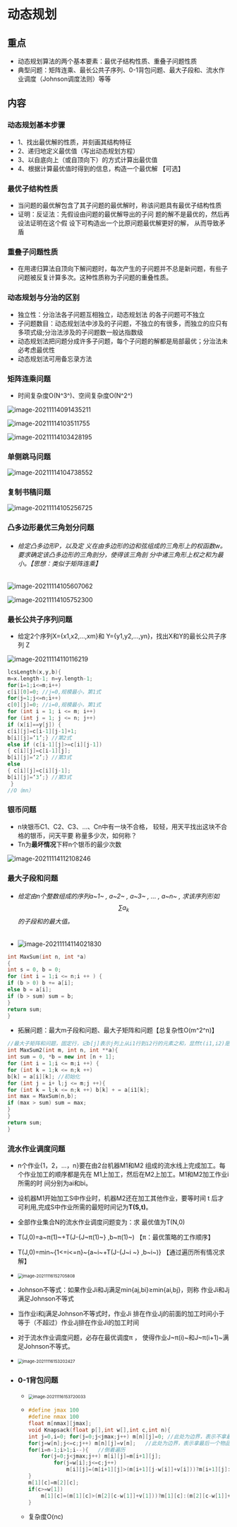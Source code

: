 <script type="text/javascript" src="https://cdn.mathjax.org/mathjax/latest/MathJax.js?config=default"></script>

# 动态规划

## 重点

- 动态规划算法的两个基本要素：最优子结构性质、重叠子问题性质
- 典型问题：矩阵连乘、最长公共子序列、0-1背包问题、最大子段和、流水作业调度（Johnson调度法则）等等



## 内容

### 动态规划基本步骤

- 1、找出最优解的性质，并刻画其结构特征 
- 2、递归地定义最优值（写出动态规划方程） 
- 3、以自底向上（或自顶向下）的方式计算出最优值 
- 4、根据计算最优值时得到的信息，构造一个最优解 【可选】

### 最优子结构性质

- 当问题的最优解包含了其子问题的最优解时，称该问题具有最优子结构性质
- 证明：反证法：先假设由问题的最优解导出的子问 题的解不是最优的，然后再设法证明在这个假 设下可构造出一个比原问题最优解更好的解， 从而导致矛盾

### 重叠子问题性质

- 在用递归算法自顶向下解问题时，每次产生的子问题并不总是新问题，有些子问题被反复计算多次。这种性质称为子问题的重叠性质。

### 动态规划与分治的区别

- 独立性：分治法各子问题互相独立，动态规划法 的各子问题可不独立
- 子问题数目：动态规划法中涉及的子问题，不独立的有很多，而独立的应只有多项式级;分治法涉及的子问题数一般达指数级
- 动态规划法把问题分成许多子问题，每个子问题的解都是局部最优；分治法未必考虑最优性
- 动态规划法可用备忘录方法

### 矩阵连乘问题


  - 时间复杂度O(N^3^)、空间复杂度O(N^2^)

  ![image-20211114091435211](images\image-20211114091435211.png)

  ![image-20211114103511755](images\image-20211114103511755.png)

  ![image-20211114103428195](images\image-20211114103428195.png)

### 单侧跳马问题

![image-20211114104738552](images\image-20211114104738552.png)

### 复制书稿问题

![image-20211114105256725](images\image-20211114105256725.png)

### 凸多边形最优三角划分问题


- ###### 给定凸多边形P，以及定 义在由多边形的边和弦组成的三角形上的权函数w。 要求确定该凸多边形的三角剖分，使得该三角剖 分中诸三角形上权之和为最小。【思想：类似于矩阵连乘】

![image-20211114105607062](\images\image-20211114105607062.png)

![image-20211114105752300](images\image-20211114105752300.png)

### 最长公共子序列问题


  - 给定2个序列X={x1,x2,…,xm}和 Y={y1,y2,…,yn}，找出X和Y的最长公共子序列 Z

  ![image-20211114110116219](\images\image-20211114110116219.png)

  ```C++
  lcsLength(x,y,b){
  m=x.length-1; n=y.length-1;
  for(i=1;i<=m;i++)
  c[i][0]=0; //j=0,规模最小，第1式
  for(j=1;j<=n;i++)
  c[0][j]=0; //i=0,规模最小，第1式
  for (int i = 1; i <= m; i++)
  for (int j = 1; j <= n; j++) 
  if (x[i]==y[j]) {
  c[i][j]=c[i-1][j-1]+1;
  b[i][j]=‘1’;} //第2式
  else if (c[i-1][j]>=c[i][j-1]) 
  { c[i][j]=c[i-1][j];
  b[i][j]=‘2’;} //第3式
  else 
  { c[i][j]=c[i][j-1];
  b[i][j]=‘3’;} //第3式
   }
  //O（mn）
  ```

### 银币问题


  - n块银币C1、C2、C3、…、Cn中有一块不合格， 较轻，用天平找出这块不合格的银币，问天平要 称量多少次，如何称？
  - Tn为**最坏情况**下秤n个银币的最少次数

![image-20211114112108246](images\image-20211114112108246.png)

### 最大子段和问题

- ###### 给定由n个整数组成的序列a~1~ , a~2~ , a~3~ , … ,  a~n~ , 求该序列形如$$\sum{a_k}$$的子段和的最大值。

- ![image-20211114114021830](images\image-20211114114021830.png)

```C++
int MaxSum(int n, int *a)
{
int s = 0, b = 0;
for (int i = 1;i <= n;i ++ ) {
if (b > 0) b += a[i];
else b = a[i];
if (b > sum) sum = b;
}
return sum;
}
```

- 拓展问题：最大m子段和问题、最大子矩阵和问题【总复杂性O(m^2^n)】

```c++
//最大子矩阵和问题，固定行，记b[j]表示j列上从i1行到i2行的元素之和，显然t(i1,i2)是求b[1..n]的最大子段和
int MaxSum2(int m, int n, int **a){
int sum = 0, *b = new int [n + 1];
for (int i = 1;i <= m;i ++) {
for (int k = 1;k <= n;k ++)
b[k] = a[i][k]; //初始化
for (int j = i+ l;j <= m;j ++){
for (int k = l;k <= n;k ++) b[k] + = a[i1[k];
int max = MaxSum(n,b);
if (max > sum) sum = max;
}
}
return sum;
}
```

### 流水作业调度问题

- n个作业{1，2，…，n}要在由2台机器M1和M2 组成的流水线上完成加工。每个作业加工的顺序都是先在 M1上加工，然后在M2上加工。M1和M2加工作业i所需的时 间分别为ai和bi。
- 设机器M1开始加工S中作业时，机器M2还在加工其他作业，要等时间 t 后才可利用,完成S中作业所需的最短时间记为**T(S,t)**。
- 全部作业集合N的流水作业调度问题变为：求 最优值为T(N,0)
- T(J,0)=a~π(1)~+T(J-{J~π(1)~} ,b~π(1)~) 【π：最优策略的工作顺序】
- T(J,0)=min~{1<=i<=n}~{a~i~+T(J-{J~i ~} ,b~i~)} 【通过遍历所有情况求解】
- <img src="images\image-20211116152705808.png" alt="image-20211116152705808" style="zoom:67%;" />
- Johnson不等式：如果作业Ji和Jj满足min{aj,bi}≥min{ai,bj}，则称 作业Ji和Jj满足Johnson不等式
- 当作业i和j满足Johnson不等式时，作业Ji 排在作业Jj的前面的加工时间小于等于（不超过）作业Jj排在作业Ji的加工时间
- 对于流水作业调度问题，必存在最优调度π ， 使得作业J~π(i)~和J~π(i+1)~满足Johnson不等式。
- <img src="images\image-20211116153202427.png" alt="image-20211116153202427" style="zoom:67%;" />

- ### 0-1背包问题

  - <img src="images\image-20211116153720033.png" alt="image-20211116153720033" style="zoom:67%;" />

  - ```C++
    #define jmax 100
    #define nmax 100
    float m[nmax][jmax];
    void Knapsack(float p[],int w[],int c,int n){
    int j=0,i=0; for(j=0;j<jmax;j++) m[n][j]=0; //此处为边界，表示不拿最后物品
    for(j=w[n];j<=c;j++) m[n][j]=v[n];   //此处为边界，表示拿最后一个物品
    for(i=n-1;i>1;i--){   //倒着遍历
        for(j=0;j<jmax;j++) m[i][j]=m[i+1][j];
    		for(j=w[i];j<=c;j++)
    			m[i][j]=(m[i+1][j]>(m[i+1][j-w[i]]+v[i]))?m[i+1][j]:(m[i+1][j-w[i]]+v[i]); 
    }
    m[1][c]=m[2][c];
    if(c>=w[1])
    	m[1][c]=(m[1][c]>(m[2][c-w[1]]+v[1]))?m[1][c]:(m[2][c-w[1]]+v[1]);
    }
    ```

  - 复杂度O(nc)

